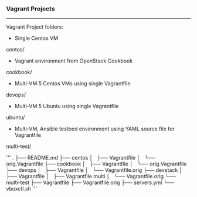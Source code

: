 ### Vagrant Projects

---
Vagrant Project folders:

* Single Centos VM
<!-- -->
centos/ 

* Vagrant environment from OpenStack Cookbook
<!-- -->
cookbook/

* Multi-VM 5 Centos VMs using single Vagrantfile
<!-- -->
devops/

* Multi-VM 5 Ubuntu using single Vagrantfile
<!-- -->
ubuntu/

* Multi-VM, Ansible testbed environment using YAML source file for Vagrantfile
<!-- -->
multi-test/

'''
.
├── README.md
├── centos
│   ├── Vagrantfile
│   └── orig.Vagrantfile
├── cookbook
│   ├── Vagrantfile
│   └── orig.Vagrantfile
├── devops
│   ├── Vagrantfile
│   └── Vagrantfile.orig
├── devstack
│   ├── Vagrantfile
│   ├── Vagrantfile.multi
│   └── Vagrantfile.orig
└── multi-test
    ├── Vagrantfile
    ├── Vagrantfile.orig
    ├── servers.yml
    └── vboxctl.sh
'''
